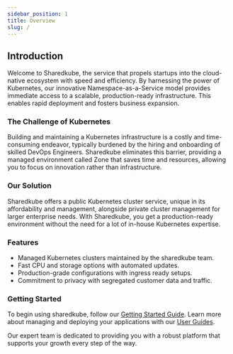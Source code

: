 ```yaml
---
sidebar_position: 1
title: Overview
slug: /
---
```


## Introduction

Welcome to Sharedkube, the service that propels startups into the cloud-native
ecosystem with speed and efficiency. By harnessing the power of Kubernetes, our 
innovative Namespace-as-a-Service model provides immediate access to a scalable, 
production-ready infrastructure. This enables rapid deployment and fosters 
business expansion.

### The Challenge of Kubernetes

Building and maintaining a Kubernetes infrastructure is a costly and time-consuming 
endeavor, typically burdened by the hiring and onboarding of skilled DevOps 
Engineers. Sharedkube eliminates this barrier, providing a managed environment 
called Zone that saves time and resources, allowing you to focus on innovation rather
than infrastructure.

### Our Solution

Sharedkube offers a public Kubernetes cluster service, unique in its affordability 
and management, alongside private cluster management for larger enterprise needs. 
With Sharedkube, you get a production-ready environment without the need for a lot
of in-house Kubernetes expertise.

### Features

- Managed Kubernetes clusters maintained by the sharedkube team.
- Fast CPU and storage options with automated updates.
- Production-grade configurations with ingress ready setups.
- Commitment to privacy with segregated customer data and traffic.

### Getting Started

To begin using sharedkube, follow our [Getting Started Guide](getting-started).
Learn more about managing and deploying your applications with our [User Guides](category/user-guides).

Our expert team is dedicated to providing you with a robust platform that supports 
your growth every step of the way.
